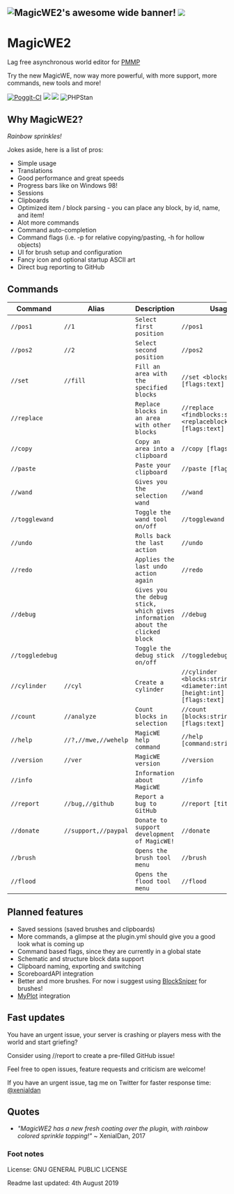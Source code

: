 ![MagicWE2's awesome wide banner!](/resources/magicwe_icon_wide.png)
<img src="/resources/magicwe_icon_wide.png" />
---
# MagicWE2
Lag free asynchronous world editor for [PMMP](https://github.com/pmmp/PocketMine-MP)

Try the new MagicWE, now way more powerful, with more support, more commands, new tools and more!

[![Poggit-CI](https://poggit.pmmp.io/ci.badge/thebigsmileXD/MagicWE2/MagicWE2/master)](https://poggit.pmmp.io/ci/thebigsmileXD/MagicWE2)
[![](https://poggit.pmmp.io/shield.state/MagicWE2)](https://poggit.pmmp.io/p/MagicWE2)
[![](https://poggit.pmmp.io/shield.api/MagicWE2)](https://poggit.pmmp.io/p/MagicWE2)
![PHPStan](https://github.com/thebigsmileXD/MagicWE2/workflows/PHPStan/badge.svg)
## Why MagicWE2?
_Rainbow sprinkles!_

Jokes aside, here is a list of pros:

- Simple usage
- Translations
- Good performance and great speeds
- Progress bars like on Windows 98!
- Sessions
- Clipboards
- Optimized item / block parsing - you can place any block, by id, name, and item!
- Alot more commands
- Command auto-completion
- Command flags (i.e. -p for relative copying/pasting, -h for hollow objects)
- UI for brush setup and configuration
- Fancy icon and optional startup ASCII art
- Direct bug reporting to GitHub
<!-- 
- schematic support
- MyPlot support
-->

## Commands
| Command | Alias | Description | Usage |
| --- | --- | --- | --- |
| `//pos1` | `//1` | `Select first position` | `//pos1` |
| `//pos2` | `//2` | `Select second position` | `//pos2` |
| `//set` | `//fill` | `Fill an area with the specified blocks` | `//set <blocks:string> [flags:text]` |
| `//replace` | | `Replace blocks in an area with other blocks` | `//replace <findblocks:string> <replaceblocks:string> [flags:text]` |
| `//copy` | | `Copy an area into a clipboard` | `//copy [flags:text]` |
| `//paste` |  | `Paste your clipboard` | `//paste [flags:text]` |
| `//wand` |  | `Gives you the selection wand` | `//wand` |
| `//togglewand` |  | `Toggle the wand tool on/off` | `//togglewand` |
| `//undo` |  | `Rolls back the last action` | `//undo` |
| `//redo` |  | `Applies the last undo action again` | `//redo` |
| `//debug` |  | `Gives you the debug stick, which gives information about the clicked block` | `//debug` |
| `//toggledebug` |  | `Toggle the debug stick on/off` | `//toggledebug` |
| `//cylinder` | `//cyl` | `Create a cylinder` | `//cylinder <blocks:string> <diameter:int> [height:int] [flags:text]` |
| `//count` | `//analyze` | `Count blocks in selection` | `//count [blocks:string] [flags:text]` |
| `//help` | `//?,//mwe,//wehelp` | `MagicWE help command` | `//help [command:string]` |
| `//version` | `//ver` | `MagicWE version` | `//version` |
| `//info` |  | `Information about MagicWE` | `//info` |
| `//report` | `//bug,//github` | `Report a bug to GitHub` | `//report [title:text]` |
| `//donate` | `//support,//paypal` | `Donate to support development of MagicWE!` | `//donate` |
| `//brush` |  | `Opens the brush tool menu` | `//brush` |
| `//flood` |  | `Opens the flood tool menu` | `//flood` |

## Planned features
- Saved sessions (saved brushes and clipboards)
- More commands, a glimpse at the plugin.yml should give you a good look what is coming up
- Command based flags, since they are currently in a global state
- Schematic and structure block data support
- Clipboard naming, exporting and switching
- ScoreboardAPI integration
- Better and more brushes. For now i suggest using [BlockSniper](https://github.com/BlockHorizons/BlockSniper) for brushes!
- [MyPlot](https://github.com/jasonwynn10/MyPlot) integration

## Fast updates
You have an urgent issue, your server is crashing or players mess with the world and start griefing?

Consider using //report to create a pre-filled GitHub issue!

Feel free to open issues, feature requests and criticism are welcome!

If you have an urgent issue, tag me on Twitter for faster response time: [@xenialdan](https://twitter.com/xenialdan)

## Quotes
- _"MagicWE2 has a new fresh coating over the plugin, with rainbow colored sprinkle topping!"_ ~ XenialDan, 2017

### Foot notes
License: GNU GENERAL PUBLIC LICENSE

Readme last updated: 4th August 2019
